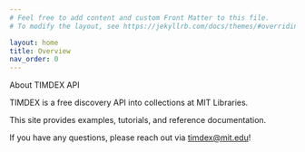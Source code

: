 ```yaml
---
# Feel free to add content and custom Front Matter to this file.
# To modify the layout, see https://jekyllrb.com/docs/themes/#overriding-theme-defaults

layout: home
title: Overview
nav_order: 0
---
```


About TIMDEX API

TIMDEX is a free discovery API into collections at MIT Libraries.

This site provides examples, tutorials, and reference documentation.

If you have any questions, please reach out via timdex@mit.edu!
